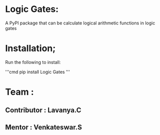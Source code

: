 # Logic Gates:
A PyPI package that can be calculate logical arithmetic functions in logic gates
# Installation;
Run the following to install:

'''cmd
pip install Logic Gates
'''

# Team :
## Contributor : Lavanya.C
## Mentor      : Venkateswar.S

